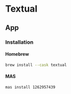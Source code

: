 # Textual

## App

### Installation

#### Homebrew

```sh
brew install --cask textual
```

#### MAS

```sh
mas install 1262957439
```

